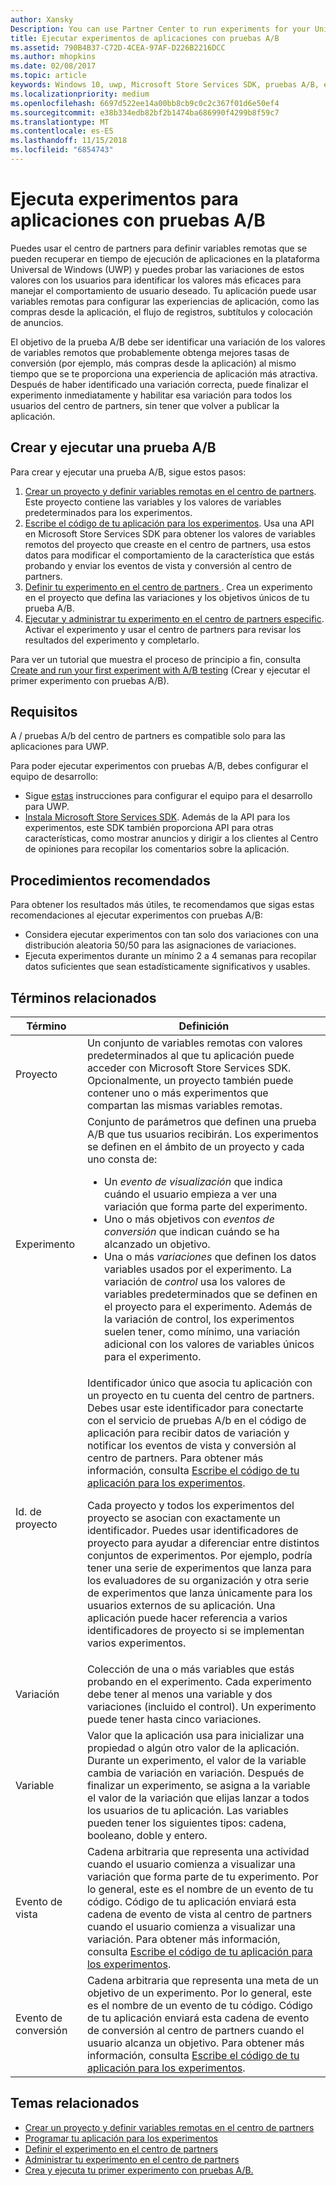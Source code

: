 ```yaml
---
author: Xansky
Description: You can use Partner Center to run experiments for your Universal Windows Platform (UWP) apps with A/B testing.
title: Ejecutar experimentos de aplicaciones con pruebas A/B
ms.assetid: 790B4B37-C72D-4CEA-97AF-D226B2216DCC
ms.author: mhopkins
ms.date: 02/08/2017
ms.topic: article
keywords: Windows 10, uwp, Microsoft Store Services SDK, pruebas A/B, experimentos
ms.localizationpriority: medium
ms.openlocfilehash: 6697d522ee14a00bb8cb9c0c2c367f01d6e50ef4
ms.sourcegitcommit: e38b334edb82bf2b1474ba686990f4299b8f59c7
ms.translationtype: MT
ms.contentlocale: es-ES
ms.lasthandoff: 11/15/2018
ms.locfileid: "6854743"
---
```

# <a name="run-app-experiments-with-ab-testing"></a>Ejecuta experimentos para aplicaciones con pruebas A/B

Puedes usar el centro de partners para definir variables remotas que se pueden recuperar en tiempo de ejecución de aplicaciones en la plataforma Universal de Windows (UWP) y puedes probar las variaciones de estos valores con los usuarios para identificar los valores más eficaces para manejar el comportamiento de usuario deseado. Tu aplicación puede usar variables remotas para configurar las experiencias de aplicación, como las compras desde la aplicación, el flujo de registros, subtítulos y colocación de anuncios.

El objetivo de la prueba A/B debe ser identificar una variación de los valores de variables remotos que probablemente obtenga mejores tasas de conversión (por ejemplo, más compras desde la aplicación) al mismo tiempo que se te proporciona una experiencia de aplicación más atractiva. Después de haber identificado una variación correcta, puede finalizar el experimento inmediatamente y habilitar esa variación para todos los usuarios del centro de partners, sin tener que volver a publicar la aplicación.

## <a name="create-and-run-an-ab-test"></a>Crear y ejecutar una prueba A/B

Para crear y ejecutar una prueba A/B, sigue estos pasos:

1. [Crear un proyecto y definir variables remotas en el centro de partners](create-a-project-and-define-remote-variables-in-the-dev-center-dashboard.md). Este proyecto contiene las variables y los valores de variables predeterminados para los experimentos.  
2. [Escribe el código de tu aplicación para los experimentos](code-your-experiment-in-your-app.md). Usa una API en Microsoft Store Services SDK para obtener los valores de variables remotos del proyecto que creaste en el centro de partners, usa estos datos para modificar el comportamiento de la característica que estás probando y enviar los eventos de vista y conversión al centro de partners.
3. [Definir tu experimento en el centro de partners ](define-your-experiment-in-the-dev-center-dashboard.md). Crea un experimento en el proyecto que defina las variaciones y los objetivos únicos de tu prueba A/B.
4. [Ejecutar y administrar tu experimento en el centro de partners especific](manage-your-experiment.md). Activar el experimento y usar el centro de partners para revisar los resultados del experimento y completarlo.

Para ver un tutorial que muestra el proceso de principio a fin, consulta [Create and run your first experiment with A/B testing](create-and-run-your-first-experiment-with-a-b-testing.md) (Crear y ejecutar el primer experimento con pruebas A/B).

## <a name="requirements"></a>Requisitos

A / pruebas A/b del centro de partners es compatible solo para las aplicaciones para UWP.

Para poder ejecutar experimentos con pruebas A/B, debes configurar el equipo de desarrollo:

* Sigue [estas](../get-started/get-set-up.md) instrucciones para configurar el equipo para el desarrollo para UWP.
* [Instala Microsoft Store Services SDK](microsoft-store-services-sdk.md#install-the-sdk). Además de la API para los experimentos, este SDK también proporciona API para otras características, como mostrar anuncios y dirigir a los clientes al Centro de opiniones para recopilar los comentarios sobre la aplicación.

## <a name="best-practices"></a>Procedimientos recomendados

Para obtener los resultados más útiles, te recomendamos que sigas estas recomendaciones al ejecutar experimentos con pruebas A/B:

* Considera ejecutar experimentos con tan solo dos variaciones con una distribución aleatoria 50/50 para las asignaciones de variaciones.
* Ejecuta experimentos durante un mínimo 2 a 4 semanas para recopilar datos suficientes que sean estadísticamente significativos y usables.

<span id="terms" />

## <a name="related-terms"></a>Términos relacionados

|  Término  |  Definición  |
|--------|--------------|
| Proyecto    |   Un conjunto de variables remotas con valores predeterminados al que tu aplicación puede acceder con Microsoft Store Services SDK. Opcionalmente, un proyecto también puede contener uno o más experimentos que compartan las mismas variables remotas.  |
| Experimento    |   Conjunto de parámetros que definen una prueba A/B que tus usuarios recibirán. Los experimentos se definen en el ámbito de un proyecto y cada uno consta de: <p></p><ul><li>Un *evento de visualización* que indica cuándo el usuario empieza a ver una variación que forma parte del experimento.</li><li>Uno o más objetivos con *eventos de conversión* que indican cuándo se ha alcanzado un objetivo.</li><li>Una o más *variaciones* que definen los datos variables usados por el experimento. La variación de *control* usa los valores de variables predeterminados que se definen en el proyecto para el experimento. Además de la variación de control, los experimentos suelen tener, como mínimo, una variación adicional con los valores de variables únicos para el experimento. </li></ul>          |
| Id. de proyecto    |   Identificador único que asocia tu aplicación con un proyecto en tu cuenta del centro de partners. Debes usar este identificador para conectarte con el servicio de pruebas A/b en el código de aplicación para recibir datos de variación y notificar los eventos de vista y conversión al centro de partners. Para obtener más información, consulta [Escribe el código de tu aplicación para los experimentos](code-your-experiment-in-your-app.md).<p></p><p>Cada proyecto y todos los experimentos del proyecto se asocian con exactamente un identificador. Puedes usar identificadores de proyecto para ayudar a diferenciar entre distintos conjuntos de experimentos. Por ejemplo, podría tener una serie de experimentos que lanza para los evaluadores de su organización y otra serie de experimentos que lanza únicamente para los usuarios externos de su aplicación.  Una aplicación puede hacer referencia a varios identificadores de proyecto si se implementan varios experimentos.</p>         |
| Variación    |   Colección de una o más variables que estás probando en el experimento. Cada experimento debe tener al menos una variable y dos variaciones (incluido el control). Un experimento puede tener hasta cinco variaciones.           |
| Variable    |  Valor que la aplicación usa para inicializar una propiedad o algún otro valor de la aplicación. Durante un experimento, el valor de la variable cambia de variación en variación. Después de finalizar un experimento, se asigna a la variable el valor de la variación que elijas lanzar a todos los usuarios de tu aplicación. Las variables pueden tener los siguientes tipos: cadena, booleano, doble y entero.
| Evento de vista    |  Cadena arbitraria que representa una actividad cuando el usuario comienza a visualizar una variación que forma parte de tu experimento. Por lo general, este es el nombre de un evento de tu código. Código de tu aplicación enviará esta cadena de evento de vista al centro de partners cuando el usuario comienza a visualizar una variación. Para obtener más información, consulta [Escribe el código de tu aplicación para los experimentos](code-your-experiment-in-your-app.md).
| Evento de conversión    |  Cadena arbitraria que representa una meta de un objetivo de un experimento. Por lo general, este es el nombre de un evento de tu código. Código de tu aplicación enviará esta cadena de evento de conversión al centro de partners cuando el usuario alcanza un objetivo. Para obtener más información, consulta [Escribe el código de tu aplicación para los experimentos](code-your-experiment-in-your-app.md).  

## <a name="related-topics"></a>Temas relacionados

* [Crear un proyecto y definir variables remotas en el centro de partners](create-a-project-and-define-remote-variables-in-the-dev-center-dashboard.md)
* [Programar tu aplicación para los experimentos](code-your-experiment-in-your-app.md)
* [Definir el experimento en el centro de partners](define-your-experiment-in-the-dev-center-dashboard.md)
* [Administrar tu experimento en el centro de partners](manage-your-experiment.md)
* [Crea y ejecuta tu primer experimento con pruebas A/B.](create-and-run-your-first-experiment-with-a-b-testing.md)
